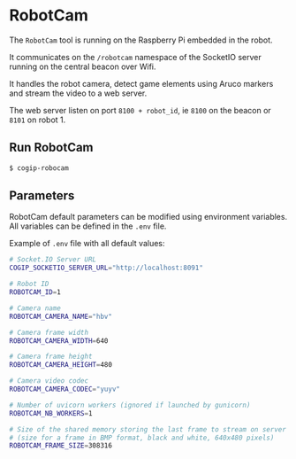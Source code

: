 # RobotCam

The `RobotCam` tool is running on the Raspberry Pi embedded in the robot.

It communicates on the `/robotcam` namespace of the SocketIO server
running on the central beacon over Wifi.

It handles the robot camera, detect game elements using Aruco markers and stream the video to a web server.

The web server listen on port `8100 + robot_id`, ie `8100` on the beacon or `8101` on robot 1.

## Run RobotCam

```bash
$ cogip-robocam
```

## Parameters

RobotCam default parameters can be modified using environment variables.
All variables can be defined in the `.env` file.

Example of `.env` file with all default values:

```bash
# Socket.IO Server URL
COGIP_SOCKETIO_SERVER_URL="http://localhost:8091"

# Robot ID
ROBOTCAM_ID=1

# Camera name
ROBOTCAM_CAMERA_NAME="hbv"

# Camera frame width
ROBOTCAM_CAMERA_WIDTH=640

# Camera frame height
ROBOTCAM_CAMERA_HEIGHT=480

# Camera video codec
ROBOTCAM_CAMERA_CODEC="yuyv"

# Number of uvicorn workers (ignored if launched by gunicorn)
ROBOTCAM_NB_WORKERS=1

# Size of the shared memory storing the last frame to stream on server
# (size for a frame in BMP format, black and white, 640x480 pixels)
ROBOTCAM_FRAME_SIZE=308316
```
